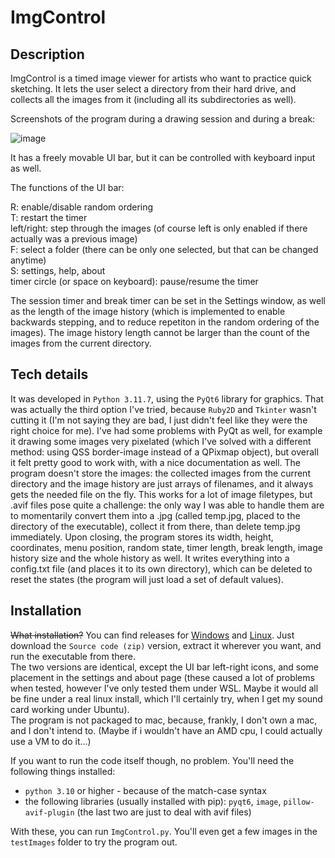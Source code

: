 # ImgControl

## Description
ImgControl is a timed image viewer for artists who want to practice quick sketching.
It lets the user select a directory from their hard drive, and collects all the images from it (including all its subdirectories as well).

Screenshots of the program during a drawing session and during a break:

![image](https://github.com/SilverCrimson/imgcontrol/assets/67794509/d79452ce-094a-4364-8333-dafbf9929c38)

It has a freely movable UI bar, but it can be controlled with keyboard input as well.

The functions of the UI bar:

R: enable/disable random ordering  
T: restart the timer  
left/right: step through the images (of course left is only enabled if there actually was a previous image)  
F: select a folder (there can be only one selected, but that can be changed anytime)  
S: settings, help, about  
timer circle (or space on keyboard): pause/resume the timer

The session timer and break timer can be set in the Settings window, as well as the length of the image history (which is implemented to enable backwards stepping, and to reduce repetiton in the random ordering of the images). The image history length cannot be larger than the count of the images from the current directory.


## Tech details
It was developed in `Python 3.11.7`, using the `PyQt6` library for graphics. That was actually the third option I've tried, because `Ruby2D` and `Tkinter` wasn't cutting it (I'm not saying they are bad, I just didn't feel like they were the right choice for me). I've had some problems with PyQt as well, for example it drawing some images very pixelated (which I've solved with a different method: using QSS border-image instead of a QPixmap object), but overall it felt pretty good to work with, with a nice documentation as well.
The program doesn't store the images: the collected images from the current directory and the image history are just arrays of filenames, and it always gets the needed file on the fly. This works for a lot of image filetypes, but .avif files pose quite a challenge: the only way I was able to handle them are to momentarily convert them into a .jpg (called temp.jpg, placed to the directory of the executable), collect it from there, than delete temp.jpg immediately.
Upon closing, the program stores its width, height, coordinates, menu position, random state, timer length, break length, image history size and the whole history as well. It writes everything into a config.txt file (and places it to its own directory), which can be deleted to reset the states (the program will just load a set of default values).


## Installation
~~What installation?~~ You can find releases for [Windows](https://github.com/SilverCrimson/imgcontrol/releases/tag/0.9w) and [Linux](https://github.com/SilverCrimson/imgcontrol/releases/tag/0.8l). Just download the `Source code (zip)` version, extract it wherever you want, and run the executable from there.  
The two versions are identical, except the UI bar left-right icons, and some placement in the settings and about page (these caused a lot of problems when tested, however I've only tested them under WSL. Maybe it would all be fine under a real linux install, which I'll certainly try, when I get my sound card working under Ubuntu).  
The program is not packaged to mac, because, frankly, I don't own a mac, and I don't intend to. (Maybe if i wouldn't have an AMD cpu, I could actually use a VM to do it...)

If you want to run the code itself though, no problem. You'll need the following things installed:
- `python 3.10` or higher - because of the match-case syntax
- the following libraries (usually installed with pip): `pyqt6`, `image`, `pillow-avif-plugin` (the last two are just to deal with avif files)
  
With these, you can run `ImgControl.py`. You'll even get a few images in the `testImages` folder to try the program out.
